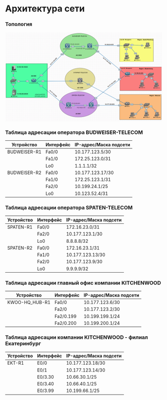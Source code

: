 # Архитектура сети

### Топология
![](https://github.com/devops-user/otus/blob/main/homeworks_prof/final_project/images/topo_1.png)

### Таблица адресации оператора BUDWEISER-TELECOM
| Устройство | Интерфейс | IP-адрес/Маска подсети |
--- | --- | --- |
| BUDWEISER-R1 | Fa0/0 | 10.177.123.5/30 |
|  | Fa1/0 | 172.25.123.0/31 |
|  | Lo0 | 1.1.1.1/32 |
| BUDWEISER-R2 | Fa0/0 | 10.177.123.17/30 |
|  | Fa1/0 | 172.25.123.1/31 |
|  | Fa2/0 | 10.199.24.1/25 |
|  | Lo0 | 10.123.52.4/31 |

### Таблица адресации оператора SPATEN-TELECOM
| Устройство | Интерфейс | IP-адрес/Маска подсети |
--- | --- | --- |
| SPATEN-R1 | Fa0/0 | 172.16.23.0/31 |
|  | Fa2/0 | 10.177.123.1/30 |
|  | Lo0 | 8.8.8.8/32 |
| SPATEN-R2 | Fa0/0 | 172.16.23.1/31 |
|  | Fa1/0 | 10.177.123.13/30 |
|  | Fa2/0 | 10.177.123.9/30 |
|  | Lo0 | 9.9.9.9/32 |

### Таблица адресации главный офис компании KITCHENWOOD
| Устройство | Интерфейс | IP-адрес/Маска подсети |
--- | --- | --- |
| KWOO-HQ_HUB-R1 | Fa0/0 | 10.177.123.6/30 |
|  | Fa2/0 | 10.177.123.2/30 |
|  | Fa2/0.199 | 10.199.199.1/24 |
|  | Fa2/0.200 | 10.199.200.1/24 |

### Таблица адресации компании KITCHENWOOD - филиал Екатеринбург
| Устройство | Интерфейс | IP-адрес/Маска подсети |
--- | --- | --- |
| EKT-R1 | E0/0 | 10.177.123.18/30 |
|  | E0/1 | 10.177.123.14/30 |
|  | E0/3.30 | 10.66.30.1/25 |
|  | E0/3.40 | 10.66.40.1/25 |
|  | E0/3.99 | 10.199.66.1/25 |
